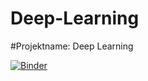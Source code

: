 # Deep-Learning

#Projektname: Deep Learning

[![Binder](https://mybinder.org/badge_logo.svg)](https://mybinder.org/v2/gh/Lara-167/Deep-Learning/HEAD)
